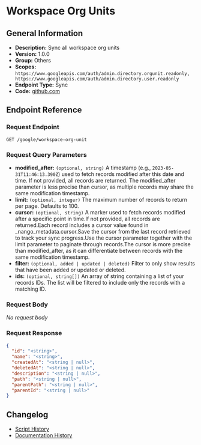 <!-- BEGIN GENERATED CONTENT -->
# Workspace Org Units

## General Information

- **Description:** Sync all workspace org units
- **Version:** 1.0.0
- **Group:** Others
- **Scopes:** `https://www.googleapis.com/auth/admin.directory.orgunit.readonly, https://www.googleapis.com/auth/admin.directory.user.readonly`
- **Endpoint Type:** Sync
- **Code:** [github.com](https://github.com/NangoHQ/integration-templates/tree/main/integrations/google/syncs/workspace-org-units.ts)


## Endpoint Reference

### Request Endpoint

`GET /google/workspace-org-unit`

### Request Query Parameters

- **modified_after:** `(optional, string)` A timestamp (e.g., `2023-05-31T11:46:13.390Z`) used to fetch records modified after this date and time. If not provided, all records are returned. The modified_after parameter is less precise than cursor, as multiple records may share the same modification timestamp.
- **limit:** `(optional, integer)` The maximum number of records to return per page. Defaults to 100.
- **cursor:** `(optional, string)` A marker used to fetch records modified after a specific point in time.If not provided, all records are returned.Each record includes a cursor value found in _nango_metadata.cursor.Save the cursor from the last record retrieved to track your sync progress.Use the cursor parameter together with the limit parameter to paginate through records.The cursor is more precise than modified_after, as it can differentiate between records with the same modification timestamp.
- **filter:** `(optional, added | updated | deleted)` Filter to only show results that have been added or updated or deleted.
- **ids:** `(optional, string[])` An array of string containing a list of your records IDs. The list will be filtered to include only the records with a matching ID.

### Request Body

_No request body_

### Request Response

```json
{
  "id": "<string>",
  "name": "<string>",
  "createdAt": "<string | null>",
  "deletedAt": "<string | null>",
  "description": "<string | null>",
  "path": "<string | null>",
  "parentPath": "<string | null>",
  "parentId": "<string | null>"
}
```

## Changelog

- [Script History](https://github.com/NangoHQ/integration-templates/commits/main/integrations/google/syncs/workspace-org-units.ts)
- [Documentation History](https://github.com/NangoHQ/integration-templates/commits/main/integrations/google/syncs/workspace-org-units.md)

<!-- END  GENERATED CONTENT -->

